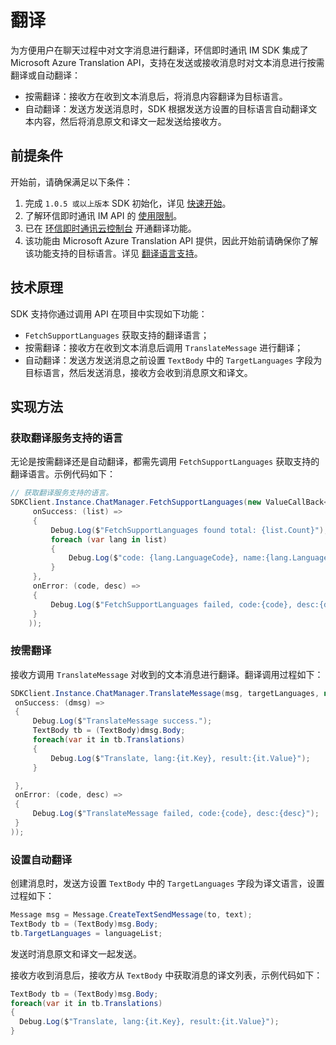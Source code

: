 # 翻译

<Toc />

为方便用户在聊天过程中对文字消息进行翻译，环信即时通讯 IM SDK 集成了 Microsoft Azure Translation API，支持在发送或接收消息时对文本消息进行按需翻译或自动翻译：

- 按需翻译：接收方在收到文本消息后，将消息内容翻译为目标语言。
- 自动翻译：发送方发送消息时，SDK 根据发送方设置的目标语言自动翻译文本内容，然后将消息原文和译文一起发送给接收方。

## 前提条件

开始前，请确保满足以下条件：

1. 完成 `1.0.5 或以上版本` SDK 初始化，详见 [快速开始](quickstart.html)。
2. 了解环信即时通讯 IM API 的 [使用限制](/product/limitation.html)。
3. 已在 [环信即时通讯云控制台](https://console.easemob.com/user/login) 开通翻译功能。
4. 该功能由 Microsoft Azure Translation API 提供，因此开始前请确保你了解该功能支持的目标语言。详见 [翻译语言支持](https://docs.microsoft.com/en-us/azure/cognitive-services/translator/language-support)。

## 技术原理

SDK 支持你通过调用 API 在项目中实现如下功能：

- `FetchSupportLanguages` 获取支持的翻译语言；
- 按需翻译：接收方在收到文本消息后调用 `TranslateMessage` 进行翻译；
- 自动翻译：发送方发送消息之前设置 `TextBody` 中的 `TargetLanguages` 字段为目标语言，然后发送消息，接收方会收到消息原文和译文。

## 实现方法

### 获取翻译服务支持的语言

无论是按需翻译还是自动翻译，都需先调用 `FetchSupportLanguages` 获取支持的翻译语言。示例代码如下：

```csharp
// 获取翻译服务支持的语言。
SDKClient.Instance.ChatManager.FetchSupportLanguages(new ValueCallBack<List<SupportLanguage>>(
     onSuccess: (list) =>
     {
         Debug.Log($"FetchSupportLanguages found total: {list.Count}");
         foreach (var lang in list)
         {
             Debug.Log($"code: {lang.LanguageCode}, name:{lang.LanguageName}, nativename:{lang.LanguageNativeName}");
         }
     },
     onError: (code, desc) =>
     {
         Debug.Log($"FetchSupportLanguages failed, code:{code}, desc:{desc}");
     }
    ));
```

### 按需翻译

接收方调用 `TranslateMessage` 对收到的文本消息进行翻译。翻译调用过程如下：

```csharp
SDKClient.Instance.ChatManager.TranslateMessage(msg, targetLanguages, new ValueCallBack<Message>(
 onSuccess: (dmsg) =>
 {
     Debug.Log($"TranslateMessage success.");
     TextBody tb = (TextBody)dmsg.Body;
     foreach(var it in tb.Translations)
     {
         Debug.Log($"Translate, lang:{it.Key}, result:{it.Value}");
     }

 },
 onError: (code, desc) =>
 {
     Debug.Log($"TranslateMessage failed, code:{code}, desc:{desc}");
 }
));
```

### 设置自动翻译

创建消息时，发送方设置 `TextBody` 中的 `TargetLanguages` 字段为译文语言，设置过程如下：

```csharp
Message msg = Message.CreateTextSendMessage(to, text);
TextBody tb = (TextBody)msg.Body;
tb.TargetLanguages = languageList;
```

发送时消息原文和译文一起发送。

接收方收到消息后，接收方从 `TextBody` 中获取消息的译文列表，示例代码如下：

```csharp
TextBody tb = (TextBody)msg.Body;
foreach(var it in tb.Translations)
{
  Debug.Log($"Translate, lang:{it.Key}, result:{it.Value}");
}
```